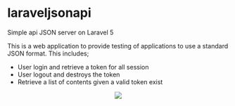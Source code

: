 # laraveljsonapi
Simple api JSON server on Laravel 5

This is a web application to provide testing of applications to use a standard JSON format. This includes;
<ul>
<li>User login and retrieve a token for all session
<li>User logout and destroys the token
<li>Retrieve a list of contents given a valid token exist
</ul>

<p align="center"><img src="https://laravel.com/assets/img/components/logo-laravel.svg"></p>


